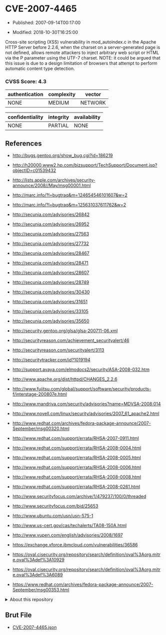 # CVE-2007-4465

- Published: 2007-09-14T00:17:00

- Modified: 2018-10-30T16:25:00

Cross-site scripting (XSS) vulnerability in mod_autoindex.c in the Apache HTTP Server before 2.2.6, when the charset on a server-generated page is not defined, allows remote attackers to inject arbitrary web script or HTML via the P parameter using the UTF-7 charset.  NOTE: it could be argued that this issue is due to a design limitation of browsers that attempt to perform automatic content type detection.

### CVSS Score: **4.3**

| authentication | complexity | vector |
| --- | --- | --- |
| NONE | MEDIUM | NETWORK |

| confidentiality | integrity | availability |
| --- | --- | --- |
| NONE | PARTIAL | NONE |

## References

* http://bugs.gentoo.org/show_bug.cgi?id=186219

* http://h20000.www2.hp.com/bizsupport/TechSupport/Document.jsp?objectID=c01539432

* http://lists.apple.com/archives/security-announce/2008//May/msg00001.html

* http://marc.info/?l=bugtraq&m=124654546101607&w=2

* http://marc.info/?l=bugtraq&m=125631037611762&w=2

* http://secunia.com/advisories/26842

* http://secunia.com/advisories/26952

* http://secunia.com/advisories/27563

* http://secunia.com/advisories/27732

* http://secunia.com/advisories/28467

* http://secunia.com/advisories/28471

* http://secunia.com/advisories/28607

* http://secunia.com/advisories/28749

* http://secunia.com/advisories/30430

* http://secunia.com/advisories/31651

* http://secunia.com/advisories/33105

* http://secunia.com/advisories/35650

* http://security.gentoo.org/glsa/glsa-200711-06.xml

* http://securityreason.com/achievement_securityalert/46

* http://securityreason.com/securityalert/3113

* http://securitytracker.com/id?1019194

* http://support.avaya.com/elmodocs2/security/ASA-2008-032.htm

* http://www.apache.org/dist/httpd/CHANGES_2.2.6

* http://www.fujitsu.com/global/support/software/security/products-f/interstage-200807e.html

* http://www.mandriva.com/security/advisories?name=MDVSA-2008:014

* http://www.novell.com/linux/security/advisories/2007_61_apache2.html

* http://www.redhat.com/archives/fedora-package-announce/2007-September/msg00320.html

* http://www.redhat.com/support/errata/RHSA-2007-0911.html

* http://www.redhat.com/support/errata/RHSA-2008-0004.html

* http://www.redhat.com/support/errata/RHSA-2008-0005.html

* http://www.redhat.com/support/errata/RHSA-2008-0006.html

* http://www.redhat.com/support/errata/RHSA-2008-0008.html

* http://www.redhat.com/support/errata/RHSA-2008-0261.html

* http://www.securityfocus.com/archive/1/479237/100/0/threaded

* http://www.securityfocus.com/bid/25653

* http://www.ubuntu.com/usn/usn-575-1

* http://www.us-cert.gov/cas/techalerts/TA08-150A.html

* http://www.vupen.com/english/advisories/2008/1697

* https://exchange.xforce.ibmcloud.com/vulnerabilities/36586

* https://oval.cisecurity.org/repository/search/definition/oval%3Aorg.mitre.oval%3Adef%3A10929

* https://oval.cisecurity.org/repository/search/definition/oval%3Aorg.mitre.oval%3Adef%3A6089

* https://www.redhat.com/archives/fedora-package-announce/2007-September/msg00353.html

<details>
<summary>About this repository</summary> 

  This repository is part of the project [Live Hack CVE](https://github.com/Live-Hack-CVE). Main website can be found [www.live-hack.org](https://www.live-hack.org) 
  
  Made by [Sn0wAlice](https://github.com/Sn0wAlice) for the people that care about security and need to have a feed of the latest CVEs. Hope you enjoy it, don't forget to star the repo and follow me on [Twitter](https://twitter.com/Sn0wAlice) and [Github](https://github.com/Sn0wAlice). And that is my [personnal website](https://www.alice-snow.me/)

  - [Home Page](https://github.com/Live-Hack-CVE)
  - [Framework](https://github.com/Live-Hack-CVE/cve-framework)
  - [CVE database](https://github.com/Live-Hack-CVE/full_database)
  - [Changelog](https://github.com/Live-Hack-CVE/Changelog)
</details>

## Brut File

* [CVE-2007-4465.json](https://raw.githubusercontent.com/Live-Hack-CVE/full_database/main/cves/2007/CVE-2007-4465.json)

